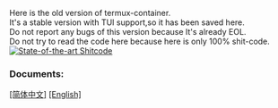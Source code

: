 Here is the old version of termux-container.            
It's a stable version with TUI support,so it has been saved here.        
Do not report any bugs of this version because It's already EOL.        
Do not try to read the code here because here is only 100% shit-code.       
[![State-of-the-art Shitcode](https://img.shields.io/static/v1?label=State-of-the-art&message=Shitcode&color=7B5804)](https://github.com/trekhleb/state-of-the-art-shitcode)
### Documents:
[[简体中文]](https://github.com/Moe-hacker/termux-container/blob/main/package-zh/data/data/com.termux/files/usr/share/doc/termux-container/README.md)
[[English]](https://github.com/Moe-hacker/termux-container/blob/main/package/data/data/com.termux/files/usr/share/doc/termux-container/README.md)